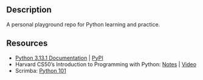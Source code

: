## Description
A personal playground repo for Python learning and practice.

## Resources
- [Python 3.13.1 Documentation](https://docs.python.org/3/)  | [PyPI](https://pypi.org/)
- Harvard CS50’s Introduction to Programming with Python: [Notes](https://cs50.harvard.edu/python/2022/) | [Video](https://www.youtube.com/watch?v=nLRL_NcnK-4&list=PLG89yezH97iysjKYEMX96QNefiZUlNtRz&index=23)
- Scrimba: [Python 101](https://scrimba.com/learn-python-c03/~00)